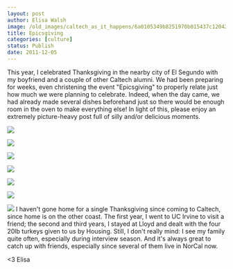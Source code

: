 ```yaml
---
layout: post
author: Elisa Walsh
image: /old_images/caltech_as_it_happens/6a0105349b8251970b015437c12042970c.jpg
title: Epicsgiving 
categories: [culture]
status: Publish
date: 2011-12-05
---
```


This year, I celebrated Thanksgiving in the nearby city of El Segundo with my boyfriend and a couple of other Caltech alumni. We had been preparing for weeks, even christening the event "Epicsgiving" to properly relate just how much we were planning to celebrate. Indeed, when the day came, we had already made several dishes beforehand just so there would be enough room in the oven to make everything else!
In light of this, please enjoy an extremely picture-heavy post full of silly and/or delicious moments. 

![](/old_images/caltech_as_it_happens/6a0105349b8251970b015437c12135970c.jpg)

![](/old_images/caltech_as_it_happens/6a0105349b8251970b0162fd42eed9970d.jpg)

![](/old_images/caltech_as_it_happens/6a0105349b8251970b015437c12420970c.jpg)

![](/old_images/caltech_as_it_happens/6a0105349b8251970b015393ed84f0970b.jpg)

![](/old_images/caltech_as_it_happens/6a0105349b8251970b015437c12635970c.jpg)

![](/old_images/caltech_as_it_happens/6a0105349b8251970b015393ed8740970b.jpg)

![](/old_images/caltech_as_it_happens/6a0105349b8251970b0162fd42f3c3970d.jpg)
I haven't gone home for a single Thanksgiving since coming to Caltech, since home is on the other coast. The first year, I went to UC Irvine to visit a friend; the second and third years, I stayed at Lloyd and dealt with the four 20lb turkeys given to us by Housing. Still, I don't really mind: I see my family quite often, especially during interview season. And it's always great to catch up with friends, especially since several of them live in NorCal now.

&lt;3
Elisa

